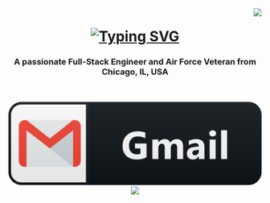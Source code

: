 <img align="right" src="https://visitor-badge.laobi.icu/badge?page_id=blackrebelradio1992./blackrebelradio1992" />

<h1 align="center">
    <a href="https://git.io/typing-svg">
        <img src="https://readme-typing-svg.demolab.com?font=RocknRoll+One&weight=900&size=35&duration=3000&pause=1000&color=F70000&center=true&vCenter=true&random=false&width=435&lines=Hey+there!;Im+Frank+Gary+Jr.;Welcome+to+my+GitHub." alt="Typing SVG" />
    </a>
</h1>

<h3 align="center">A passionate Full-Stack Engineer and Air Force Veteran from Chicago, IL, USA</h3>

<br/>

<div align="center">

</div>

<div align="center">
    <a href="mailto:blackrebelradio1992@gmail.com">
        <img scr="images/gmail_button_icon_151848 (1).png" target="_blank"/>
    </a>
    <a href="https://www.linkedin.com/in/frankgaryjr/" >
        <img src="images/gmail_button_icon_151848.png" target="_blank"/>
    </a>
    <a href="">
        <img src="https://img.shields.io/badge/Portfolio-255E63?style=for-the-badge&logo=About.me&logoColor=white" target="_blank"/>
    </a>
</div>




<!-- - 👋 Hi, I’m Frank, AKA @blackrebelradio1992
- 👀 I’m interested in web & software development and videogame design
- 🌱 I’m currently learning essentially everuthing from the ground up.
- 💞️ I’m looking to collaborate on whatever projects will help me build my portfolio and aid with both self and College study
- 📫 How to reach me best place to reach me is at my email frankgaryjr0621@gmail.com -->

<!---
blackrebelradio1992/blackrebelradio1992 is a ✨ special ✨ repository because its `README.md` (this file) appears on your GitHub profile.
You can click the Preview link to take a look at your changes.
--->
